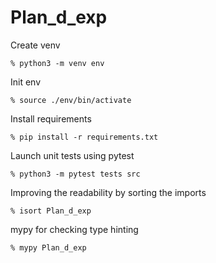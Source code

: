 # Plan_d_exp

Create venv
```
% python3 -m venv env
```

Init env
```
% source ./env/bin/activate
```

Install requirements
```
% pip install -r requirements.txt
```

Launch unit tests using pytest
```
% python3 -m pytest tests src
```

Improving the readability by sorting the imports
```
% isort Plan_d_exp
```

mypy for checking type hinting
```
% mypy Plan_d_exp
```
